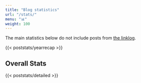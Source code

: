 ```yaml
---
title: "Blog statistics"
url: "/stats/"
menu: "📊"
weight: 100
---
```


The main statistics below do not include posts from <a href="https://thebraindumpblog.com/categories/linklog/">the linklog</a>.

{{< poststats/yearrecap >}}

## Overall Stats
{{< poststats/detailed >}}
